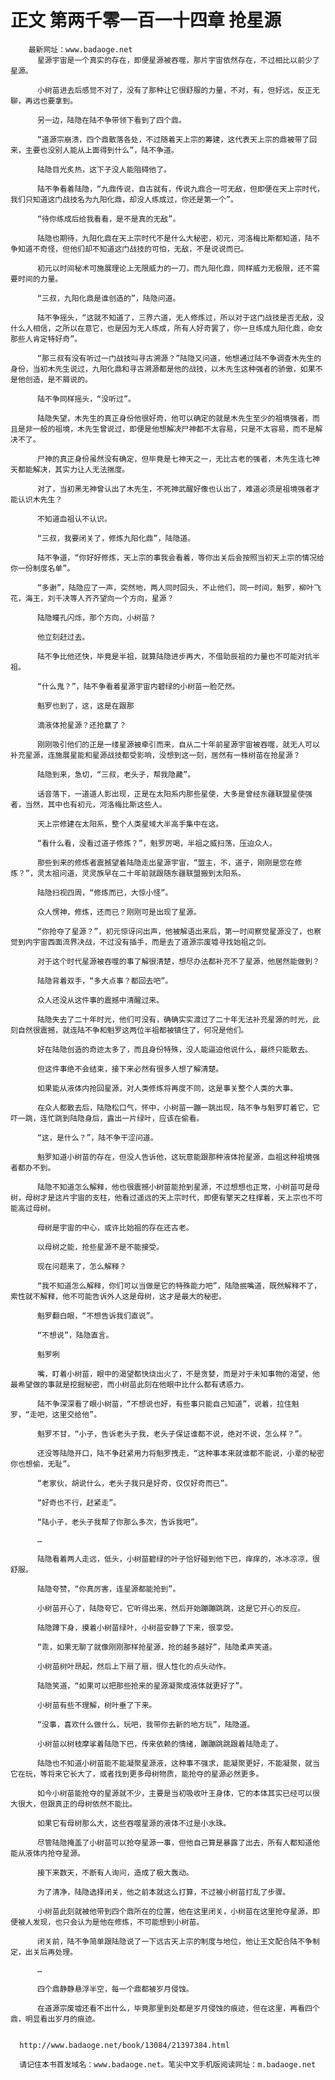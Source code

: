 # 正文 第两千零一百一十四章 抢星源
        最新网址：www.badaoge.net
          星源宇宙是一个真实的存在，即便星源被吞噬，那片宇宙依然存在，不过相比以前少了星源。
      
          小树苗进去后感觉不对了，没有了那种让它很舒服的力量，不对，有，但好远，反正无聊，再远也要拿到。
      
          另一边，陆隐在陆不争带领下看到了四个鼎。
      
          “道源宗崩溃，四个鼎散落各处，不过随着天上宗的筹建，这代表天上宗的鼎被带了回来，主要也没别人能从上面得到什么”，陆不争道。
      
          陆隐目光炙热，这下子没人能阻碍他了。
      
          陆不争看着陆隐，“九鼎传说，自古就有，传说九鼎合一可无敌，但即便在天上宗时代，我们只知道这门战技名为九阳化鼎，却没人练成过，你还是第一个”。
      
          “待你练成后给我看看，是不是真的无敌”。
      
          陆隐也期待，九阳化鼎在天上宗时代不是什么大秘密，初元，河洛梅比斯都知道，陆不争知道不奇怪，但他们却不知道这门战技的可怕，无敌，不是说说而已。
      
          初元以时间秘术可施展理论上无限威力的一刀，而九阳化鼎，同样威力无极限，还不需要时间的力量。
      
          “三叔，九阳化鼎是谁创造的”，陆隐问道。
      
          陆不争摇头，“这就不知道了，三界六道，无人修炼过，所以对于这门战技是否无敌，没什么人相信，之所以在意它，也是因为无人练成，所有人好奇罢了，你一旦练成九阳化鼎，命女那些人肯定特好奇”。
      
          “那三叔有没有听过一门战技叫寻古溯源？”陆隐又问道，他想通过陆不争调查木先生的身份，当初木先生说过，九阳化鼎和寻古溯源都是他的战技，以木先生这种强者的骄傲，如果不是他创造，是不屑说的。
      
          陆不争同样摇头，“没听过”。
      
          陆隐失望，木先生的真正身份他很好奇，他可以确定的就是木先生至少的祖境强者，而且是非一般的祖境，木先生曾说过，即便是他想解决尸神都不太容易，只是不太容易，而不是解决不了。
      
          尸神的真正身份虽然没有确定，但毕竟是七神天之一，无比古老的强者，木先生连七神天都能解决，其实力让人无法揣度。
      
          对了，当初黑无神曾认出了木先生，不死神武醒好像也认出了，难道必须是祖境强者才能认识木先生？
      
          不知道血祖认不认识。
      
          “三叔，我要闭关了，修炼九阳化鼎”，陆隐道。
      
          陆不争道，“你好好修炼，天上宗的事我会看着，等你出关后会按照当初天上宗的情况给你一份制度名单”。
      
          “多谢”，陆隐应了一声，突然地，两人同时回头，不止他们，同一时间，魁罗，柳叶飞花，海王，刘千决等人齐齐望向一个方向，星源？
      
          陆隐瞳孔闪烁，那个方向，小树苗？
      
          他立刻赶过去。
      
          陆不争比他还快，毕竟是半祖，就算陆隐进步再大，不借助辰祖的力量也不可能对抗半祖。
      
          “什么鬼？”，陆不争看着星源宇宙内碧绿的小树苗一脸茫然。
      
          魁罗也到了，这，这是在跟那
      
          滴液体抢星源？还抢赢了？
      
          刚刚吸引他们的正是一缕星源被牵引而来，自从二十年前星源宇宙被吞噬，就无人可以补充星源，连施展星能和星源战技都受影响，没想到这一刻，居然有一株树苗在抢星源？
      
          陆隐到来，急切，“三叔，老头子，帮我隐藏”。
      
          话音落下，一道道人影出现，正是在太阳系内那些星使，大多是曾经东疆联盟星使强者，当然，其中也有初元，河洛梅比斯这些人。
      
          天上宗修建在太阳系，整个人类星域大半高手集中在这。
      
          “看什么看，没看过道子修炼？”，魁罗厉喝，半祖之威扫荡，压迫众人。
      
          那些到来的修炼者震撼望着陆隐走出星源宇宙，“盟主，不，道子，刚刚是您在修炼？”，灵太祖问道，灵灵族早在二十年前就跟随东疆联盟搬到太阳系。
      
          陆隐扫视四周，“修炼而已，大惊小怪”。
      
          众人愣神，修炼，还而已？刚刚可是出现了星源。
      
          “你抢夺了星源？”，初元惊讶问出声，他被解语出来后，第一时间察觉星源没了，也察觉到内宇宙西面流界决战，不过没有插手，而是去了道源宗废墟寻找始祖之剑。
      
          对于这个时代星源被吞噬的事了解很清楚，想尽办法都补充不了星源，他居然能做到？
      
          陆隐背着双手，“多大点事？都回去吧”。
      
          众人还没从这件事的震撼中清醒过来。
      
          陆隐失去了二十年时光，他们可没有，确确实实渡过了二十年无法补充星源的时光，此刻自然很震撼，就连陆不争和魁罗这两位半祖都被镇住了，何况是他们。
      
          好在陆隐创造的奇迹太多了，而且身份特殊，没人能逼迫他说什么，最终只能散去。
      
          但这件事绝不会结束，接下来必然有很多人想了解清楚。
      
          如果能从液体内抢回星源，对人类修炼将再度不同，这是事关整个人类的大事。
      
          在众人都散去后，陆隐松口气，怀中，小树苗一蹦一跳出现，陆不争与魁罗盯着它，它吓一跳，连忙跳到陆隐身后，露出一片绿叶，应该在偷看。
      
          “这，是什么？”，陆不争干涩问道。
      
          魁罗知道小树苗的存在，但没人告诉他，这玩意能跟那种液体抢星源，血祖这种祖境强者都办不到。
      
          陆隐不知道怎么解释，他也很震撼小树苗能抢到星源，不过想想也正常，小树苗可是母树，母树才是这片宇宙的支柱，他看过遥远的天上宗时代，即便有擎天之柱撑着，天上宗也不可能高过母树。
      
          母树是宇宙的中心，或许比始祖的存在还古老。
      
          以母树之能，抢些星源不是不能接受。
      
          现在问题来了，怎么解释？
      
          “我不知道怎么解释，你们可以当做是它的特殊能力吧”，陆隐抿嘴道，既然解释不了，索性就不解释，他不可能告诉外人这是母树，这才是最大的秘密。
      
          魁罗翻白眼，“不想告诉我们直说”。
      
          “不想说”，陆隐直言。
      
          魁罗咧
      
          嘴，盯着小树苗，眼中的渴望都快烧出火了，不是贪婪，而是对于未知事物的渴望，他最希望做的事就是挖掘秘密，而小树苗此刻在他眼中比什么都有诱惑力。
      
          陆不争深深看了眼小树苗，“不想说也好，有些事只能自己知道”，说着，拉住魁罗，“走吧，这里交给他”。
      
          魁罗不甘，“小子，告诉老头子我，老头子保证谁都不说，绝对不说，怎么样？”。
      
          还没等陆隐开口，陆不争赶紧用力将魁罗拽走，“这种事本来就谁都不能说，小辈的秘密你也想偷，无耻”。
      
          “老家伙，胡说什么，老头子我只是好奇，仅仅好奇而已”。
      
          “好奇也不行，赶紧走”。
      
          “陆小子，老头子我帮了你那么多次，告诉我吧”。
      
          …
      
          陆隐看着两人走远，低头，小树苗碧绿的叶子恰好碰到他下巴，痒痒的，冰冰凉凉，很舒服。
      
          陆隐夸赞，“你真厉害，连星源都能抢到”。
      
          小树苗开心了，陆隐夸它，它听得出来，然后开始蹦蹦跳跳，这是它开心的反应。
      
          陆隐蹲下身，摸着小树苗绿叶，小树苗安静了下来，很享受。
      
          “乖，如果无聊了就像刚刚那样抢星源，抢的越多越好”，陆隐柔声笑道。
      
          小树苗树叶昂起，然后上下扇了扇，很人性化的点头动作。
      
          陆隐笑道，“如果可以把那些抢来的星源凝聚成液体就更好了”。
      
          小树苗有些不理解，树叶垂了下来。
      
          “没事，喜欢什么做什么，玩吧，我带你去新的地方玩”，陆隐道。
      
          小树苗以树枝摩挲着陆隐下巴，传来依赖的情绪，蹦蹦跳跳跟着陆隐走了。
      
          陆隐也不知道小树苗能不能凝聚星源液，这种事不强求，能凝聚更好，不能凝聚，就当它在玩，等将来它长大了，或者找到更多母树物质，能抢夺的星源必然更多。
      
          如今小树苗能抢夺的星源就不少，主要是当初吸收叶王身体，它的本体其实已经可以很大很大，但跟真正的母树依然不能比。
      
          如果它有母树那么大，这些吞噬星源的液体不过是小水珠。
      
          尽管陆隐掩盖了小树苗可以抢夺星源一事，但他自己算是暴露了出去，所有人都知道他能从液体内抢夺星源。
      
          接下来数天，不断有人询问，造成了极大轰动。
      
          为了清净，陆隐选择闭关，他之前本就这么打算，不过被小树苗打乱了步骤。
      
          小树苗此刻就被他带到四个鼎所在的位置，他在这里闭关，小树苗在这里抢夺星源，即便被人发现，也只会认为是他在修炼，不可能想到小树苗。
      
          闭关前，陆不争简单跟陆隐说了一下远古天上宗的制度与地位，他让王文配合陆不争制定，出关后再处理。
      
          …
      
          四个鼎静静悬浮半空，每一个鼎都被岁月侵蚀。
      
          在道源宗废墟还看不出什么，毕竟那里到处都是岁月侵蚀的痕迹，但在这里，再看四个鼎，明显看出岁月的痕迹。
      
      
      http://www.badaoge.net/book/13084/21397384.html
      
      请记住本书首发域名：www.badaoge.net。笔尖中文手机版阅读网址：m.badaoge.net